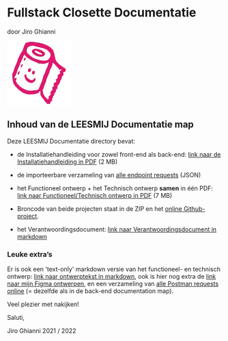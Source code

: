 # Fullstack Closette Documentatie

door Jiro Ghianni

![Closette logo](assets/closette-logo.png)

## Inhoud van de LEESMIJ Documentatie map

Deze LEESMIJ Documentatie directory bevat:

* de Installatiehandleiding voor zowel front-end als back-end:  [link naar de Installatiehandleiding in PDF](installatiehandleiding-closette.pdf) (2 MB)
* de importeerbare verzameling van [alle endpoint requests](Jiro_Closette_data.postman_collection.json) (JSON)

* het Functioneel ontwerp + het Technisch ontwerp **samen** in één PDF: [link naar Functioneel/Technisch ontwerp in PDF](functioneel-technisch-ontwerp-app-jiro.pdf) (7 MB)

* Broncode van beide projecten staat in de ZIP en het [online Github-project](../).

* het Verantwoordingsdocument: [link naar Verantwoordingsdocument in markdown](verantwoordingsdocument.md)



### Leuke extra’s

Er is ook een 'text-only' markdown versie van het functioneel- en technisch ontwerp: [link naar ontwerptekst in markdown](functioneel-technisch.md), ook is hier nog extra de [link naar mijn Figma ontwerpen](https://www.figma.com/file/yv5hJQVzTMvwTT31oyQBRE/Jiro-Closette-design?node-id=0%3A1), en een verzameling van [alle Postman requests online](https://documenter.getpostman.com/view/17991980/UVeCR95T) (= dezelfde als in de back-end documentation map).



Veel plezier met nakijken!

Saluti,

Jiro Ghianni
2021 / 2022